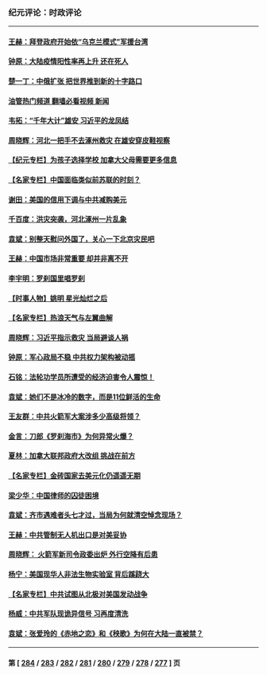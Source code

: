 ### 纪元评论：时政评论
---
#### [王赫：拜登政府开始依“乌克兰模式”军援台湾](../../pages/nsc1025/n14047729.md?08050330) 
#### [钟原：大陆疫情阳性率再上升 还在死人](../../pages/nsc1025/n14047693.md?08050330) 
#### [楚一丁：中俄扩张 把世界推到新的十字路口](../../pages/nsc1025/n14047636.md?08050330) 
#### [油管热门频道 翻墙必看视频 新闻](ok?08050330)
#### [韦拓：“千年大计”雄安 习近平的龙凤结](../../pages/nsc1025/n14047602.md?08050330) 
#### [周晓辉：河北一把手不去涿州救灾 在雄安穿皮鞋视察](../../pages/nsc1025/n14047598.md?08050330) 
#### [【纪元专栏】为孩子选择学校 加拿大父母需要更多信息](../../pages/nsc1025/n14047600.md?08050330) 
#### [【名家专栏】中国面临类似前苏联的时刻？](../../pages/nsc1025/n14047344.md?08050330) 
#### [谢田：美国的信用下调与中共减购美元](../../pages/nsc1025/n14047399.md?08050330) 
#### [千百度：洪灾突袭，河北涿州一片乱象](../../pages/nsc1025/n14047206.md?08050330) 
#### [袁斌：别整天慰问外国了，关心一下北京灾民吧](../../pages/nsc1025/n14047182.md?08050330) 
#### [王赫：中国市场非常重要 却并非离不开](../../pages/nsc1025/n14047172.md?08050330) 
#### [李宇明：罗刹国里唱罗刹](../../pages/nsc1025/n14046913.md?08050330) 
#### [【时事人物】姚明 星光灿烂之后](../../pages/nsc1025/n14046669.md?08050330) 
#### [【名家专栏】热浪天气与左翼曲解](../../pages/nsc1025/n14046514.md?08050330) 
#### [周晓辉：习近平指示救灾 当局避谈人祸](../../pages/nsc1025/n14046748.md?08050330) 
#### [钟原：军心政局不稳 中共权力架构被动摇](../../pages/nsc1025/n14046187.md?08050330) 
#### [石铭：法轮功学员所遭受的经济迫害令人震惊！](../../pages/nsc1025/n14046396.md?08050330) 
#### [袁斌：她们不是冰冷的数字，而是11位鲜活的生命](../../pages/nsc1025/n14046360.md?08050330) 
#### [王友群：中共火箭军大案涉多少高级将领？](../../pages/nsc1025/n14046268.md?08050330) 
#### [金言：刀郎《罗刹海市》为何异常火爆？](../../pages/nsc1025/n14046093.md?08050330) 
#### [夏林：加拿大联邦政府大改组 挑战在前方](../../pages/nsc1025/n14046095.md?08050330) 
#### [【名家专栏】金砖国家去美元化仍遥遥无期](../../pages/nsc1025/n14045847.md?08050330) 
#### [梁少华：中国律师的囚徒困境](../../pages/nsc1025/n14045696.md?08050330) 
#### [袁斌：齐市遇难者头七才过，当局为何就清空悼念现场？](../../pages/nsc1025/n14045686.md?08050330) 
#### [王赫：中共管制无人机出口是对美妥协](../../pages/nsc1025/n14045378.md?08050330) 
#### [周晓辉： 火箭军新司令政委出炉 外行空降有后患](../../pages/nsc1025/n14045368.md?08050330) 
#### [杨宁：美国现华人非法生物实验室 背后蹊跷大](../../pages/nsc1025/n14045331.md?08050330) 
#### [【名家专栏】中共试图从北极对美国发动战争](../../pages/nsc1025/n14044849.md?08050330) 
#### [杨威：中共军队现诡异信号 习再度清洗](../../pages/nsc1025/n14044824.md?08050330) 
#### [袁斌：张爱玲的《赤地之恋》和《秧歌》为何在大陆一直被禁？](../../pages/nsc1025/n14044961.md?08050330) 

---
#### 第 [ [284](./284.md?08050330) / [283](./283.md?08050330) / [282](./282.md?08050330) / [281](./281.md?08050330) / [280](./280.md?08050330) / [279](./279.md?08050330) / [278](./278.md?08050330) / [277](./277.md?08050330) ] 页
